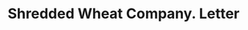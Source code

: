 ---
doi: 10.7916/D8J404NJ
date_other: '1922'
date_other_textual: '1922'
form: correspondence
genre:
- Letters (correspondence)
name:
- Shredded Wheat Company
object_in_context_url: https://biggert.cul.columbia.edu/items/view/ave_biggert_01173
subject_hierarchical_geographic:
- Niagara Falls, New York, United States
subject_name:
- Shredded Wheat Company
title: Shredded Wheat Company. Letter
sort_title: Shredded Wheat Company. Letter
call_number: ave_biggert_01173
coordinates:
- 43.1,-79.01666666666667
pid: ave_biggert_01173
identifiers: ave_biggert_01173
thumbnail: https://derivativo-3.library.columbia.edu/iiif/2/ldpd:343447/full/!256,256/0/native.jpg
permalink: "/items/ave_biggert_01173/"
layout: iiif-image-page
---